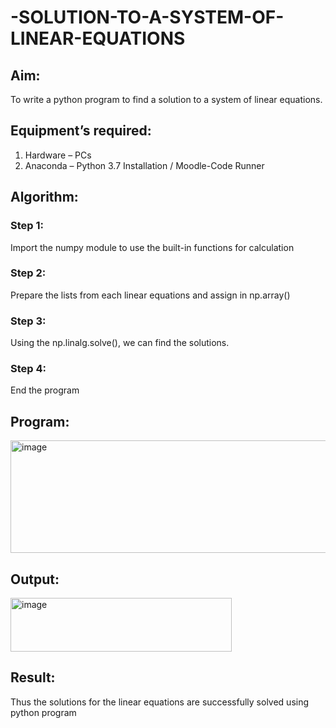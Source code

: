 # -SOLUTION-TO-A-SYSTEM-OF-LINEAR-EQUATIONS
## Aim:
To write a python program to find a solution to a system of linear equations.
## Equipment’s required:
1. 	Hardware – PCs
2. 	Anaconda – Python 3.7 Installation / Moodle-Code Runner
## Algorithm:
### Step 1: 
Import the numpy module to use the built-in functions for calculation
### Step 2: 
Prepare the lists from each linear equations and assign in np.array()
### Step 3: 
Using the np.linalg.solve(), we can find the solutions.
### Step 4: 
End the program
## Program:
<img width="587" height="180" alt="image" src="https://github.com/user-attachments/assets/ec75a04c-ec75-45e1-b9fc-ffe8e2124362" />


## Output:
<img width="354" height="86" alt="image" src="https://github.com/user-attachments/assets/5eda7acf-f7c5-4afc-8a3a-48b70c1e1c8d" />

## Result: 
Thus the solutions for the linear equations are successfully solved using python program
